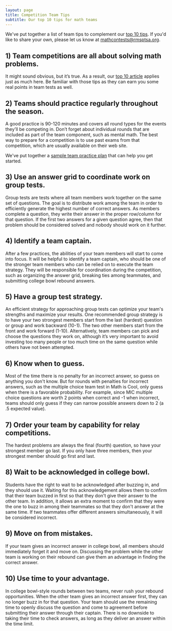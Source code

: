 ```yaml
---
layout: page
title: Competition Team Tips
subtitle: Our top 10 tips for math teams
---
```


We've put together a list of team tips to complement our [top 10 tips](../competition-tips). 
If you'd like to share your own, please let us know
at <a href="mailto:mathcontests@rmsptsa.org">mathcontests@rmsptsa.org</a>.

## 1) Team competitions are all about solving math problems.
It might sound obvious, but it’s true. As a result, our [top 10 article](../competition-tips) applies just as much here.
Be familiar with those tips as they can earn you some real points in team tests as well.

## 2) Teams should practice regularly throughout the season.
A good practice is 90-120 minutes and covers all round types for the events they’ll be competing in. Don’t forget about 
individual rounds that are included as part of the team component, such as mental math. The best way to prepare for a 
competition is to use past exams from that competition, which are usually available on their web site.

We've put together a [sample team practice plan](../team-practice) that can help you get started.

## 3) Use an answer grid to coordinate work on group tests.
Group tests are tests where all team members work together on the same set of questions. The goal is to distribute work 
among the team in order to efficiently generate the highest number of correct answers. As members complete a question, they 
write their answer in the proper row/column for that question. If the first two answers for a given question agree, then that 
problem should be considered solved and nobody should work on it further.

## 4) Identify a team captain.
After a few practices, the abilities of your team members will start to come into focus. It will be helpful to identify a team 
captain, who should be one of the stronger team members who can be relied on to execute the team strategy. They will be responsible 
for coordination during the competition, such as organizing the answer grid, breaking ties among teammates, and submitting college 
bowl rebound answers.

## 5) Have a group test strategy.
An efficient strategy for approaching group tests can optimize your team's strengths and maximize your results.
One recommended group strategy is to have your two strongest members start from the last (hardest) question or group and work 
backward (10-1). The two other members start from the front and work forward (1-10). Alternatively, team members can pick and choose 
the questions they work on, although it’s very important to avoid investing too many people or too much time on the same question 
while others have not been attempted.

## 6) Know when to guess.
Most of the time there is no penalty for an incorrect answer, so guess on anything you don't know. But for rounds with penalties 
for incorrect answers, such as the multiple choice team test in Math is Cool, only guess when there is a favorable probability. For 
example, since MIC multiple choice questions are worth 2 points when correct and -1 when incorrect, teams should only guess if they 
can narrow possible answers down to 2 (a .5 expected value).

## 7) Order your team by capability for relay competitions.
The hardest problems are always the final (fourth) question, so have your strongest member go last. If you only have three members, 
then your strongest member should go first and last.

## 8) Wait to be acknowledged in college bowl.
Students have the right to wait to be acknowledged after buzzing in, and they should use it. Waiting for this acknowledgement allows 
them to confirm that their team buzzed in first so that they don't give their answer to the other team. In addition, it allows an 
extra moment to confirm that they were the one to buzz in among their teammates so that they don't answer at the same time. If two 
teammates offer different answers simultaneously, it will be considered incorrect.

## 9) Move on from mistakes.
If your team gives an incorrect answer in college bowl, all members should immediately forget it and move on. Discussing the problem 
while the other team is working on their rebound can give them an advantage in finding the correct answer.

## 10) Use time to your advantage.
In college bowl-style rounds between two teams, never rush your rebound opportunities. When the other team gives an incorrect answer 
first, they can no longer buzz in for that question. Your team should use the remaining time to openly discuss the question and come 
to agreement before submitting their answer through their captain. There is no downside to taking their time to check answers, as 
long as they deliver an answer within the time limit.
